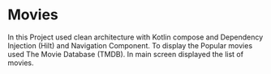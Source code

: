 # Movies
In this Project used clean architecture with Kotlin compose and Dependency Injection (Hilt) and Navigation Component. To display the Popular movies used The Movie Database (TMDB). In main screen displayed the list of movies.

